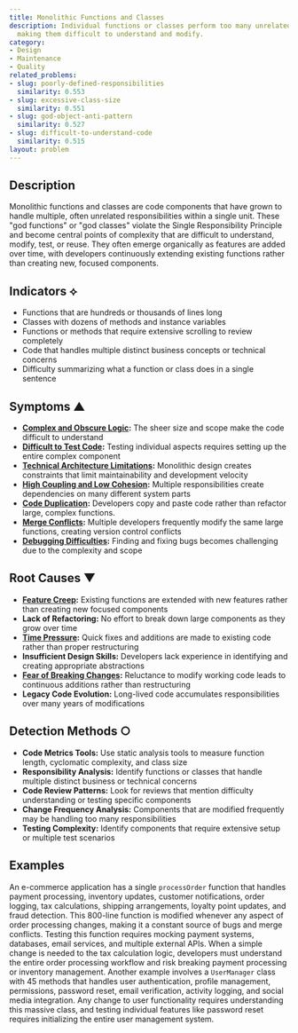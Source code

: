 ```yaml
---
title: Monolithic Functions and Classes
description: Individual functions or classes perform too many unrelated responsibilities,
  making them difficult to understand and modify.
category:
- Design
- Maintenance
- Quality
related_problems:
- slug: poorly-defined-responsibilities
  similarity: 0.553
- slug: excessive-class-size
  similarity: 0.551
- slug: god-object-anti-pattern
  similarity: 0.527
- slug: difficult-to-understand-code
  similarity: 0.515
layout: problem
---
```


## Description

Monolithic functions and classes are code components that have grown to handle multiple, often unrelated responsibilities within a single unit. These "god functions" or "god classes" violate the Single Responsibility Principle and become central points of complexity that are difficult to understand, modify, test, or reuse. They often emerge organically as features are added over time, with developers continuously extending existing functions rather than creating new, focused components.

## Indicators ⟡
- Functions that are hundreds or thousands of lines long
- Classes with dozens of methods and instance variables
- Functions or methods that require extensive scrolling to review completely
- Code that handles multiple distinct business concepts or technical concerns
- Difficulty summarizing what a function or class does in a single sentence

## Symptoms ▲
- **[Complex and Obscure Logic](complex-and-obscure-logic.md):** The sheer size and scope make the code difficult to understand
- **[Difficult to Test Code](difficult-to-test-code.md):** Testing individual aspects requires setting up the entire complex component
- **[Technical Architecture Limitations](technical-architecture-limitations.md):** Monolithic design creates constraints that limit maintainability and development velocity
- **[High Coupling and Low Cohesion](high-coupling-low-cohesion.md):** Multiple responsibilities create dependencies on many different system parts
- **[Code Duplication](code-duplication.md):** Developers copy and paste code rather than refactor large, complex functions.
- **[Merge Conflicts](merge-conflicts.md):** Multiple developers frequently modify the same large functions, creating version control conflicts
- **[Debugging Difficulties](debugging-difficulties.md):** Finding and fixing bugs becomes challenging due to the complexity and scope

## Root Causes ▼
- **[Feature Creep](feature-creep.md):** Existing functions are extended with new features rather than creating new focused components
- **Lack of Refactoring:** No effort to break down large components as they grow over time
- **[Time Pressure](time-pressure.md):** Quick fixes and additions are made to existing code rather than proper restructuring
- **Insufficient Design Skills:** Developers lack experience in identifying and creating appropriate abstractions
- **[Fear of Breaking Changes](fear-of-breaking-changes.md):** Reluctance to modify working code leads to continuous additions rather than restructuring
- **Legacy Code Evolution:** Long-lived code accumulates responsibilities over many years of modifications

## Detection Methods ○
- **Code Metrics Tools:** Use static analysis tools to measure function length, cyclomatic complexity, and class size
- **Responsibility Analysis:** Identify functions or classes that handle multiple distinct business or technical concerns
- **Code Review Patterns:** Look for reviews that mention difficulty understanding or testing specific components
- **Change Frequency Analysis:** Components that are modified frequently may be handling too many responsibilities
- **Testing Complexity:** Identify components that require extensive setup or multiple test scenarios

## Examples

An e-commerce application has a single `processOrder` function that handles payment processing, inventory updates, customer notifications, order logging, tax calculations, shipping arrangements, loyalty point updates, and fraud detection. This 800-line function is modified whenever any aspect of order processing changes, making it a constant source of bugs and merge conflicts. Testing this function requires mocking payment systems, databases, email services, and multiple external APIs. When a simple change is needed to the tax calculation logic, developers must understand the entire order processing workflow and risk breaking payment processing or inventory management. Another example involves a `UserManager` class with 45 methods that handles user authentication, profile management, permissions, password reset, email verification, activity logging, and social media integration. Any change to user functionality requires understanding this massive class, and testing individual features like password reset requires initializing the entire user management system.